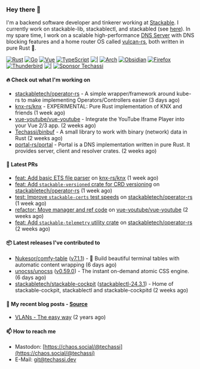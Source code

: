 ### Hey there 👋

I'm a backend software developer and tinkerer working at [Stackable][stackable]. I currently work on
stackable-lib, stackablectl, and stackabled (see [here][stackable-work]). In my spare time, I work on
a scalable high-performance [DNS Server][portal] with DNS blocking features and a home router OS
called [vulcan-rs][vulcan], both written in pure Rust 🦀.

[stackable-work]: https://github.com/stackabletech/stackable
[stackable]: https://github.com/stackabletech
[portal]: https://github.com/portal-rs/portal
[vulcan]: https://github.com/vulcan-rs

[![Rust](https://img.shields.io/badge/-Rust-141414?style=flat&logo=rust&logoColor=%23f97f39)](https://www.rust-lang.org/)
[![Go](https://img.shields.io/badge/-Go-141414?style=flat&logo=go&logoColor=%23f97f39)](https://go.dev/)
[![Vue](https://img.shields.io/badge/-Vue-141414?style=flat&logo=vuedotjs&logoColor=%23f97f39)](https://vuejs.org/)
[![TypeScript](https://img.shields.io/badge/-TypeScript-141414?style=flat&logo=typescript&logoColor=%23f97f39)](https://www.typescriptlang.org/)
![|](https://img.shields.io/badge/-%7C-141414?style=flat&logoColor=%23f97f39)
[![Arch](https://img.shields.io/badge/-Arch-141414?style=flat&logo=archlinux&logoColor=%23f97f39)](https://archlinux.org/)
[![Obsidian](https://img.shields.io/badge/-Obsidian-141414?style=flat&logo=obsidian&logoColor=%23f97f39)](https://obsidian.md/)
[![Firefox](https://img.shields.io/badge/-Firefox-141414?style=flat&logo=firefox&logoColor=%23f97f39)](https://www.mozilla.org/en-US/firefox/new/)
[![Thunderbird](https://img.shields.io/badge/-Thunderbird-141414?style=flat&logo=thunderbird&logoColor=%23f97f39)](https://www.thunderbird.net/en-US/)
![|](https://img.shields.io/badge/-%7C-141414?style=flat&logoColor=%23f97f39)
[![Sponsor Techassi](https://img.shields.io/badge/-Sponsor-141414?style=flat&logo=github&logoColor=%23f97f39)](https://github.com/sponsors/Techassi)

#### 🔥 Check out what I'm working on


- [stackabletech/operator-rs](https://github.com/stackabletech/operator-rs) - A simple wrapper/framework around kube-rs to make implementing Operators/Controllers easier (3 days ago)
- [knx-rs/knx](https://github.com/knx-rs/knx) - EXPERIMENTAL: Pure Rust implementation of KNX and friends (1 week ago)
- [vue-youtube/vue-youtube](https://github.com/vue-youtube/vue-youtube) - Integrate the YouTube Iframe Player into your Vue 2/3 app.  (2 weeks ago)
- [Techassi/binbuf](https://github.com/Techassi/binbuf) - A small library to work with binary (network) data in Rust (2 weeks ago)
- [portal-rs/portal](https://github.com/portal-rs/portal) - Portal is a DNS implementation written in pure Rust. It provides server, client and resolver crates. (2 weeks ago)

#### 🧪 Latest PRs


- [feat: Add basic ETS file parser](https://github.com/knx-rs/knx/pull/1) on [knx-rs/knx](https://github.com/knx-rs/knx) (1 week ago)
- [feat: Add `stackable-versioned` crate for CRD versioning](https://github.com/stackabletech/operator-rs/pull/764) on [stackabletech/operator-rs](https://github.com/stackabletech/operator-rs) (1 week ago)
- [test: Improve `stackable-certs` test speeds](https://github.com/stackabletech/operator-rs/pull/763) on [stackabletech/operator-rs](https://github.com/stackabletech/operator-rs) (1 week ago)
- [refactor: Move manager and ref code](https://github.com/vue-youtube/vue-youtube/pull/19) on [vue-youtube/vue-youtube](https://github.com/vue-youtube/vue-youtube) (2 weeks ago)
- [feat: Add `stackable-telemetry` utility crate](https://github.com/stackabletech/operator-rs/pull/758) on [stackabletech/operator-rs](https://github.com/stackabletech/operator-rs) (2 weeks ago)

#### 📦 Latest releases I've contributed to


- [Nukesor/comfy-table](https://github.com/Nukesor/comfy-table/releases/tag/v7.1.1) ([v7.1.1](https://github.com/Nukesor/comfy-table/releases/tag/v7.1.1)) - :large_orange_diamond: Build beautiful terminal tables with automatic content wrapping (6 days ago)
- [unocss/unocss](https://github.com/unocss/unocss/releases/tag/v0.59.0) ([v0.59.0](https://github.com/unocss/unocss/releases/tag/v0.59.0)) - The instant on-demand atomic CSS engine. (6 days ago)
- [stackabletech/stackable-cockpit](https://github.com/stackabletech/stackable-cockpit/releases/tag/stackablectl-24.3.1) ([stackablectl-24.3.1](https://github.com/stackabletech/stackable-cockpit/releases/tag/stackablectl-24.3.1)) - Home of stackable-cockpit, stackablectl and stackable-cockpitd (2 weeks ago)

#### 📜 My recent blog posts - [Source](https://github.com/Techassi/page)


- [VLANs - The easy way](https://techassi.dev/posts/vlans-the-easy-way/) (2 years ago)

#### 📫 How to reach me

- Mastodon: [https://chaos.social/@techassi](https://chaos.social/@techassi)
- E-Mail: git@techassi.dev
